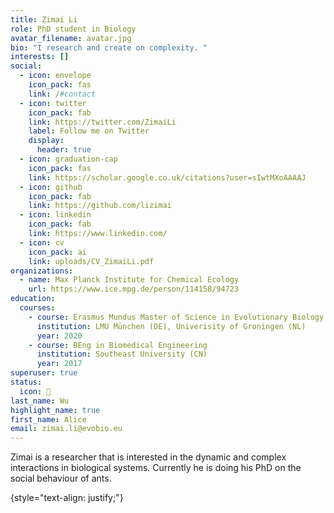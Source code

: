 ```yaml
---
title: Zimai Li
role: PhD student in Biology
avatar_filename: avatar.jpg
bio: "I research and create on complexity. "
interests: []
social:
  - icon: envelope
    icon_pack: fas
    link: /#contact
  - icon: twitter
    icon_pack: fab
    link: https://twitter.com/ZimaiLi
    label: Follow me on Twitter
    display:
      header: true
  - icon: graduation-cap
    icon_pack: fas
    link: https://scholar.google.co.uk/citations?user=sIwtMXoAAAAJ
  - icon: github
    icon_pack: fab
    link: https://github.com/lizimai
  - icon: linkedin
    icon_pack: fab
    link: https://www.linkedin.com/
  - icon: cv
    icon_pack: ai
    link: uploads/CV_ZimaiLi.pdf
organizations:
  - name: Max Planck Institute for Chemical Ecology
    url: https://www.ice.mpg.de/person/114158/94723
education:
  courses:
    - course: Erasmus Mundus Master of Science in Evolutionary Biology
      institution: LMU München (DE), Univerisity of Groningen (NL)
      year: 2020
    - course: BEng in Biomedical Engineering
      institution: Southeast University (CN)
      year: 2017
superuser: true
status:
  icon: 🦄
last_name: Wu
highlight_name: true
first_name: Alice
email: zimai.li@evobio.eu
---
```

Zimai is a researcher that is interested in the dynamic and complex interactions in biological systems. Currently he is doing his PhD on the social behaviour of ants. 

{style="text-align: justify;"}